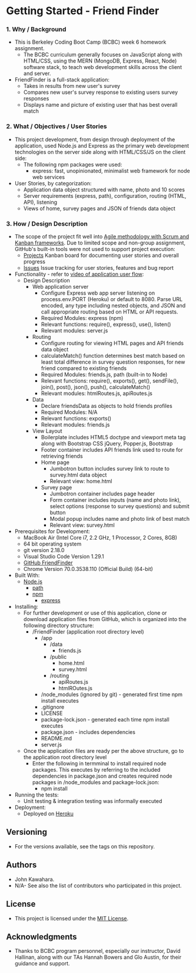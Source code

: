 # Getting Started - Friend Finder
### 1. Why / Background
  * This is Berkeley Coding Boot Camp (BCBC) week 6 homework assignment.
    * The BCBC curriculum generally focuses on JavaScript along with HTML/CSS, using the MERN (MongoDB, Express, React, Node) software stack, to teach web development skills across the client and server. 
  * FriendFinder is a full-stack application:
    * Takes in results from new user's survey
    * Compares new user's survey response to existing users survey responses 
    * Displays name and picture of existing user that has best overall match
 ### 2. What / Objectives / User Stories
  * This project development, from design through deployment of the application, used Node.js and Express as the primary web development technologies on the server side along with HTML/CSS/JS on the client side:
    * The following npm packages were used:
      * express: fast, unopinionated, minimalist web framework for node web services
  * User Stories, by categorization:
    * Application data object structured with name, photo and 10 scores
    * Server requirements (express, path), configuration, routing (HTML, API), listening
    * Views of home, survey pages and JSON of friends data object
 ### 3. How / Design Description
  * The scope of the project fit well into [Agile methodology with Scrum and Kanban frameworks](https://en.wikipedia.org/wiki/Agile_software_development). Due to limited scope and non-group assignment, GitHub's built-in tools were not used to support project execution:
    * [Projects](https://github.com/jkawahara/bamazon-cl/projects) Kanban board for documenting user stories and overall progress
    * [Issues](https://github.com/jkawahara/bamazon-cl/issues) Issue tracking for user stories, features and bug report
  * Functionality - refer to [video of application user flow](https://drive.google.com/open?id=1DEAWLvp-Pw_Qkdidk0QRRQQiEyQG0qUq):
    * Design Description
      * Web application server
        * Configure Express web app server listening on process.env.PORT (Heroku) or default to 8080. Parse URL encoded, any type including nested objects, and JSON and call appropriate routing based on HTML or API requests.
        * Required Modules: express (npm)
        * Relevant functions: require(), express(), use(), listen() 
        * Relevant modules: server.js
      * Routing
        * Configure routing for viewing HTML pages and API friends data object
        * calculateMatch() function determines best match based on least total difference in survey question responses, for new friend compared to existing friends 
        * Required Modules: friends.js, path (built-in to Node)
        * Relevant functions: require(), exports(), get(), sendFile(), join(), post(), json(), push(), calculateMatch()
        * Relevant modules: htmlRoutes.js, apiRoutes.js
      * Data
        * Declare friendsData as objects to hold friends profiles
        * Required Modules: N/A
        * Relevant functions: exports()
        * Relevant modules: friends.js
      * View Layout
        * Boilerplate includes HTML5 doctype and viewport meta tag along with Bootstrap CSS jQuery, Popper.js, Bootstrap
        * Footer container includes API friends link used to route for retrieving friends 
        * Home page
          * Jumbotron button includes survey link to route to survey.html
          data object
          * Relevant view: home.html
        * Survey page
          * Jumbotron container includes page header
          * Form container includes inputs (name and photo link), select options (response to survey questions) and submit button
          * Modal popup includes name and photo link of best match
          * Relevant view: survey.html
  * Prerequisites for Development:
    * MacBook Air (Intel Core i7, 2.2 GHz, 1 Processor, 2 Cores, 8GB)
    * 64 bit operating system 
    * git version 2.18.0
    * Visual Studio Code Version 1.29.1
    * [GitHub FriendFinder](https://github.com/jkawahara/FriendFinder)
    * Chrome Version 70.0.3538.110 (Official Build) (64-bit)
  * Built With:
    * [Node.js](https://nodejs.org/docs/latest/api/documentation.html)
      * [path](https://nodejs.org/api/path.html)
      * [npm](https://www.npmjs.com/)
        * [express](https://www.npmjs.com/package/express)
  * Installing:
    * For further development or use of this application, clone or download application files from GitHub, which is organized into the following directory structure:
      * /FriendFinder (application root directory level)
        * /app
          * /data
            * friends.js
          * /public
            * home.html
            * survey.html
          * /routing
            * apiRoutes.js
            * htmlROutes.js
        * /node_modules (ignored by git) - generated first time npm install executes
        * .gitignore
        * LICENSE
        * package-lock.json - generated each time npm install executes
        * package.json - includes dependencies
        * README.md
        * server.js
    * Once the application files are ready per the above structure, go to the application root directory level
      * Enter the following in termminal to install required node packages. This executes by referring to the included dependencies in package.json and creates required node packages in /node_modules and package-lock.json:
        * npm install
  * Running the tests:
    * Unit testing & integration testing was informally executed
  * Deployment:
    * Deployed on [Heroku](https://fierce-falls-39849.herokuapp.com/)
 ## Versioning
  * For the versions available, see the tags on this repository.
 ## Authors
  * John Kawahara.
  * N/A- See also the list of contributors who participated in this project.
 ## License
  * This project is licensed under the [MIT License](LICENSE).
 ## Acknowledgments
  * Thanks to BCBC program personnel, especially our instructor, David Hallinan, along with our TAs Hannah Bowers and Glo Austin, for their guidance and support.
